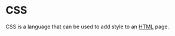 # CSS

CSS is a language that can be used to add style to an [HTML](/wiki/HTML) page.


            